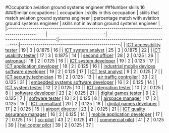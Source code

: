 #Occupation aviation ground systems engineer
##Number skills 16
###Similar occupations:
| occupation                                                                                      |   skills in this occupation |   skills that match aviation ground systems engineer |   percentage match with aviation ground systems engineer |   skills not in aviation ground systems engineer |
|:------------------------------------------------------------------------------------------------|----------------------------:|-----------------------------------------------------:|---------------------------------------------------------:|-------------------------------------------------:|
| [ICT accessibility tester](ICT_accessibility_tester.md)                                         |                          19 |                                                    3 |                                                   0.1875 |                                               16 |
| [ICT system analyst](ICT_system_analyst.md)                                                     |                          25 |                                                    3 |                                                   0.1875 |                                               22 |
| [ICT usability tester](ICT_usability_tester.md)                                                 |                          17 |                                                    3 |                                                   0.1875 |                                               14 |
| [second officer](second_officer.md)                                                             |                          28 |                                                    2 |                                                   0.125  |                                               26 |
| [astronaut](astronaut.md)                                                                       |                          18 |                                                    2 |                                                   0.125  |                                               16 |
| [ICT system developer](ICT_system_developer.md)                                                 |                          19 |                                                    2 |                                                   0.125  |                                               17 |
| [ICT application developer](ICT_application_developer.md)                                       |                          18 |                                                    2 |                                                   0.125  |                                               16 |
| [industrial mobile devices software developer](industrial_mobile_devices_software_developer.md) |                          19 |                                                    2 |                                                   0.125  |                                               17 |
| [ICT test analyst](ICT_test_analyst.md)                                                         |                           9 |                                                    2 |                                                   0.125  |                                                7 |
| [ICT security technician](ICT_security_technician.md)                                           |                          15 |                                                    2 |                                                   0.125  |                                               13 |
| [air traffic controller](air_traffic_controller.md)                                             |                          33 |                                                    2 |                                                   0.125  |                                               31 |
| [embedded systems software developer](embedded_systems_software_developer.md)                   |                          16 |                                                    2 |                                                   0.125  |                                               14 |
| [ICT system tester](ICT_system_tester.md)                                                       |                          12 |                                                    2 |                                                   0.125  |                                               10 |
| [ICT integration tester](ICT_integration_tester.md)                                             |                          10 |                                                    2 |                                                   0.125  |                                                8 |
| [software developer](software_developer.md)                                                     |                          23 |                                                    2 |                                                   0.125  |                                               21 |
| [digital games tester](digital_games_tester.md)                                                 |                           9 |                                                    2 |                                                   0.125  |                                                7 |
| [software tester](software_tester.md)                                                           |                          10 |                                                    2 |                                                   0.125  |                                                8 |
| [airspace manager](airspace_manager.md)                                                         |                          17 |                                                    2 |                                                   0.125  |                                               15 |
| [ICT consultant](ICT_consultant.md)                                                             |                          20 |                                                    2 |                                                   0.125  |                                               18 |
| [digital games developer](digital_games_developer.md)                                           |                          17 |                                                    2 |                                                   0.125  |                                               15 |
| [airport director](airport_director.md)                                                         |                          23 |                                                    2 |                                                   0.125  |                                               21 |
| [ICT quality assurance manager](ICT_quality_assurance_manager.md)                               |                          16 |                                                    2 |                                                   0.125  |                                               14 |
| [mobile application developer](mobile_application_developer.md)                                 |                          17 |                                                    2 |                                                   0.125  |                                               15 |
| [co-pilot](co-pilot.md)                                                                         |                          43 |                                                    2 |                                                   0.125  |                                               41 |
| [commercial pilot](commercial_pilot.md)                                                         |                          41 |                                                    2 |                                                   0.125  |                                               39 |
| [helicopter pilot](helicopter_pilot.md)                                                         |                          39 |                                                    2 |                                                   0.125  |                                               37 |
